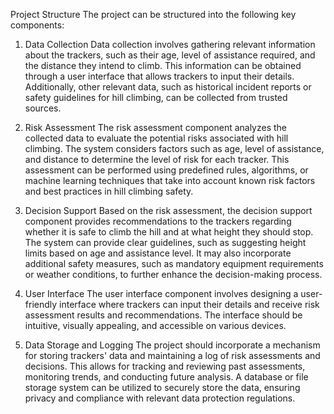Project Structure
The project can be structured into the following key components:

1. Data Collection
Data collection involves gathering relevant information about the trackers, such as their age, level of assistance required, and the distance they intend to climb. This information can be obtained through a user interface that allows trackers to input their details. Additionally, other relevant data, such as historical incident reports or safety guidelines for hill climbing, can be collected from trusted sources.

2. Risk Assessment
The risk assessment component analyzes the collected data to evaluate the potential risks associated with hill climbing. The system considers factors such as age, level of assistance, and distance to determine the level of risk for each tracker. This assessment can be performed using predefined rules, algorithms, or machine learning techniques that take into account known risk factors and best practices in hill climbing safety.

3. Decision Support
Based on the risk assessment, the decision support component provides recommendations to the trackers regarding whether it is safe to climb the hill and at what height they should stop. The system can provide clear guidelines, such as suggesting height limits based on age and assistance level. It may also incorporate additional safety measures, such as mandatory equipment requirements or weather conditions, to further enhance the decision-making process.

4. User Interface
The user interface component involves designing a user-friendly interface where trackers can input their details and receive risk assessment results and recommendations. The interface should be intuitive, visually appealing, and accessible on various devices.

5. Data Storage and Logging
The project should incorporate a mechanism for storing trackers' data and maintaining a log of risk assessments and decisions. This allows for tracking and reviewing past assessments, monitoring trends, and conducting future analysis. A database or file storage system can be utilized to securely store the data, ensuring privacy and compliance with relevant data protection regulations.
